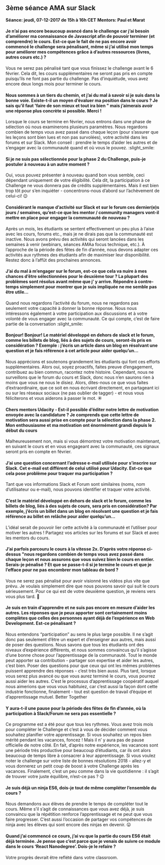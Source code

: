 ## 3ème séance AMA sur Slack

**Séance: jeudi, 07-12-2017 de 15h à 16h CET**
**Mentors: Paul et Marat**

#### Je n’ai pas encore beaucoup avancé dans le challenge car j’ai besoin d’améliorer ma connaissance de Javascript afin de pouvoir terminer (et comprendre) le cours. Est-ce que le fait de ne pas encore avoir commencé le challenge sera pénalisant, même si j’ai utilisé mon temps pour améliorer mes compétences grâce à d’autres ressources (livres, autres cours etc.) ?

Vous ne serez pas pénalisé tant que vous finissez le challenge avant le 6 février. Cela dit, les cours supplémentaires ne seront pas pris en compte puisqu’ils ne font pas partie du challenge. Pas d’inquiétude, vous avez encore deux longs mois pour terminer le cours.

#### Nous sommes à un tiers du chemin, et j’ai du mal à savoir si je suis dans la bonne voie. Existe-t-il un moyen d’évaluer ma position dans le cours ? Je sais qu’il faut 'faire de son mieux et tout ira bien " mais j’aimerais avoir une réponse plus concrète si possible. Merci !

Lorsque le cours se termine en février, nous entrons dans une phase de sélection où nous examinerons plusieurs paramètres. Nous regardons combien de temps vous avez passé dans chaque leçon (pour s’assurer que les leçons sont bien lues et non pas survolées), votre activité dans les forums et sur Slack. Mon conseil : prendre le temps d’aider les autres et de s’engager avec la communauté quand et où vous le pouvez. :slight_smile:

#### Si je ne suis pas sélectionnée pour la phase 2 du Challenge, puis-je postuler à nouveau à un autre moment ?

Oui, vous pouvez présenter à nouveau quand bon vous semble, ceci dépendant uniquement de votre éligibilité. Cela dit, la participation à ce Challenge ne vous donnera pas de crédits supplémentaires. Mais il est bien trop tôt pour s’en inquiéter - concentrons-nous d’abord sur l’achèvement de celui-ci! :wink:

#### Considérant le manque d’activité sur Slack et sur le forum ces dernier(e)s jours / semaines, qu’est-ce que les mentor / community managers vont-il mettre en place pour engager la communauté de nouveau ?

Après un mois, les étudiants se sentent effectivement un peu plus à l’aise avec les cours, forums etc., mais je ne dirais pas que la communauté est inactive. Nous avons prévu des activités qui seront lancées dans les semaines à venir (webinars, séances AMAa focus technique, etc.). À l’approche de la période des fêtes de fin d’année, nous devons adapter ces activités aux rythmes des étudiants afin de maximiser leur disponibilité. Restez donc à l’affût des prochaines annonces.

#### J’ai du mal à m’engager sur le forum, est-ce que cela va nuire à mes chances d’être sélectionnées pour le deuxième tour ? La plupart des problèmes sont résolus avant même que j’ y arrive. Répondre à contre-temps simplement pour montrer que je suis impliquée ne me semble pas être utile…

Quand nous regardons l’activité du forum, nous ne regardons pas seulement votre capacité à donner la bonne réponse. Nous nous intéressons également à votre participation aux discussions et à votre volonté de vous engager avec la communauté. Ce qui compte, c’est de faire partie de la conversation :slight_smile:

#### Bonjour! Bonjour! Le matériel développé en dehors de slack et le forum, comme les billets de blog, liés à des sujets de cours, seront-ils pris en considération ? Exemple : j’écris un article dans un blog en résolvant une question et je fais référence à cet article pour aider quelqu’un…

Nous apprécions et soutenons grandement les étudiants qui font ces efforts supplémentaires. Alors oui, soyez proactifs, faites preuve d’engagement, contribuez au bien commun, racontez notre histoire.
Cependant, nous ne surveillons que le forum du cours et Slack, donc nous n’en saurons rien à moins que vous ne nous le disiez. Alors, dites-nous ce que vous faites d’extraordinaire, que ce soit en nous écrivant directement, en partageant ici ou sur les réseaux sociaux (ne pas oublier de tagger) - et nous vous féliciterons et vous aiderons à passer le mot. :sunny:

#### Chers mentors Udacity - Est-il possible d’éditer notre lettre de motivation envoyée avec la candidature ? Je comprends que cette lettre de motivation sera aussi prise en compte pour la sélection dans la phase 2. Mon enthousiasme et ma motivation ont énormément grandi depuis le début du cours

Malheureusement non, mais si vous démontrez votre motivation maintenant, en suivant le cours et en vous engageant avec la communauté, ces signaux seront pris en compte en février.

#### J’ai une question concernant l’adresse e-mail utilisée pour s’inscrire sur Slack. Cet e-mail est différent de celui utilisé pour Udacity. Est-ce que cela pose problème pour traquer ma participation ?

Tant que vos informations Slack et Forum sont similaires (noms, nom d’utilisateur ou e-mail), nous pouvons identifier et traquer votre activité.

#### C’est le matériel développé en dehors de slack et le forum, comme les billets de blog, liés à des sujets de cours, sera pris en considération? Par exemple, j’écris un billet dans un blog en résolvant une question et je fais référence au billet en relâche pour aider quelqu’un…

L’idéal serait de pouvoir lier cette activité à la communauté et l’utiliser pour motiver les autres ! Partagez vos articles sur les forums et sur Slack et avec les mentors du cours.

#### J’ai parfois parcouru le cours à la vitesse 2x. D’après votre réponse ci-dessus "nous regardons combien de temps vous avez passé dans chaque leçon et nous assurons que vous suivez bien le cours en entier. Serais-je pénalisé ? Et que se passe-t-il si je termine le cours et que je l’efface pour ne pas encombrer mon tableau de bord ?

Vous ne serez pas pénalisé pour avoir visionné les vidéos plus vite que prévu. Je voulais simplement dire que nous pouvons savoir qui suit le cours sérieusement. Pour ce qui est de votre deuxième question, je reviens vers vous plus tard. :slightly_smiling_face:

#### Je suis en train d’apprendre et ne suis pas encore en mesure d’aider les autres. Les réponses que je peux apporter sont certainement moins complètes que celles des personnes ayant déjà de l’expérience en Web Development. Est-ce pénalisant ?

Nous entendons “participation” au sens le plus large possible. Il ne s’agit donc pas seulement d’être un expert et d’enseigner aux autres, mais aussi de poser des questions. Nous savons que tous les étudiants ont des niveaux d’expérience différents, et nous sommes convaincus qu’il s’agisse d’une bonne chose pour l’apprentissage de la communauté. Tout le monde peut apporter sa contribution - partager son expertise et aider les autres, c’est bien. Poser des questions pour que ceux qui ont les mêmes problèmes puissent apprendre des réponses - c’est très bien aussi. Plus tard, lorsque vous serez plus avancé ou que vous aurez terminé le cours, vous pourrez aussi aider les autres. C’est le processus d’apprentissage coopératif auquel nous aimerions que vous vous habituiez, car c’est aussi la façon dont cette industrie fonctionne, finalement - tout est question de travail d’équipe et d’apprentissage mutuel. Better Together

#### Y aura-t-il une pause pour la période des fêtes de fin d’année, où la participation à Slack/Forum ne sera pas essentielle ?

Ce programme est a été pour que tous les rythmes. Vous avez trois mois pour compléter le Challenge et c’est à vous de décider comment vous souhaitez planifier votre apprentissage. Si vous souhaitez un repos bien mérité pendant les vacances, foncez ! Mais il n’ y aura pas de pause officielle de notre côté. En fait, d’après notre expérience, les vacances sont une période très productive pour beaucoup d’étudiants, car ils ont alors beaucoup de temps libre à consacrer à leur apprentissage. Si vous voulez noter le challenge sur votre liste de bonnes résolutions 2018 - allez-y et vous donnerez un petit coup de boost à votre Challenge après les vacances.
Finalement, c’est un peu comme dans la vie quotidienne : il s’agit de trouver votre juste équilibre, n’est-ce pas ? :wink:

#### Je suis déjà un ninja ES6, dois-je tout de même compléter l’ensemble du cours ?

Nous demandons aux élèves de prendre le temps de compléter tout le cours. Même s’il s’agit de connaissances que vous avez déjà, je suis convaincu que la répétition renforce l’apprentissage et ne peut que vous faire progresser. C’est aussi l’occasion de partager vos compétences de ninja avec les élèves qui sont encore des ninjas en devenir. :stuck_out_tongue:

#### Quand j’ai commencé ce cours, j’ai vu que la partie du cours ES6 était déjà terminée. Je pense que c’est parce que je venais de suivre ce module dans le cours ‘React Nanodegree’. Dois-je le refaire ?

Votre progrès devrait être reflété dans votre classroom.

